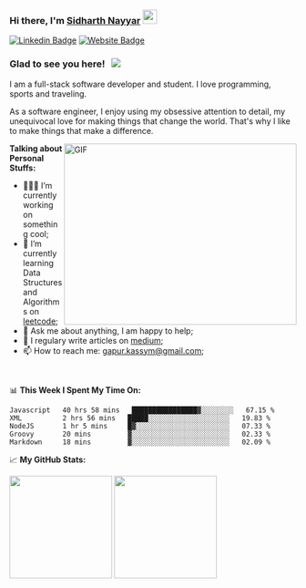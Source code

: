 ### Hi there, I'm <a href="http://itissid.com/" target="_blank">Sidharth Nayyar</a> <img src="https://media.giphy.com/media/hvRJCLFzcasrR4ia7z/giphy.gif" width="25px">

[![Linkedin Badge](https://img.shields.io/badge/-LinkedIn-0e76a8?style=flat-square&logo=Linkedin&logoColor=white)](https://linkedin.com/in/sidharth-nayyar-a13515171)
[![Website Badge](https://img.shields.io/badge/Website-3b5998?style=flat-square&logo=google-chrome&logoColor=white)](http://itissid.com/)


### Glad to see you here! &nbsp; ![](https://visitor-badge.glitch.me/badge?page_id=snayyar00.snayyar00)

I am a full-stack software developer and student. I love programming, sports and traveling.

As a software engineer, I enjoy using my obsessive attention to detail, my unequivocal love for making things that change the world. That's why I like to make things that make a difference.

<img align="right" alt="GIF" src="https://github.com/Gapur/Gapur/blob/master/coding.gif?raw=true" width="408" height="318" />
  

**Talking about Personal Stuffs:**

- 👨🏻‍💻 I’m currently working on something cool;
- 🚀 I’m currently learning Data Structures and Algorithms on [leetcode](https://leetcode.com/GKassym);
- 💬 Ask me about anything, I am happy to help;
- 📝 I regulary write articles on [medium](https://gapur-kassym.medium.com);
- 📫 How to reach me: gapur.kassym@gmail.com;

</br>

📊 **This Week I Spent My Time On:**
<!--START_SECTION:waka-->
```text
Javascript   40 hrs 58 mins   ████████████████▓░░░░░░░░   67.15 % 
XML          2 hrs 56 mins   █████░░░░░░░░░░░░░░░░░░░░   19.83 % 
NodeJS       1 hr 5 mins     █▓░░░░░░░░░░░░░░░░░░░░░░░   07.33 % 
Groovy       20 mins         ▓░░░░░░░░░░░░░░░░░░░░░░░░   02.33 % 
Markdown     18 mins         ▓░░░░░░░░░░░░░░░░░░░░░░░░   02.09 % 
```
<!--END_SECTION:waka-->


📈 **My GitHub Stats:**

<p>
  <img height="180em" src="https://github-readme-stats.vercel.app/api?username=snayyar00&show_icons=true&hide_border=true&&count_private=true&include_all_commits=true" />
  <img height="180em" src="https://github-readme-stats.vercel.app/api/top-langs/?username=snayyar00&exclude_repo=KNN-Image-Classification&show_icons=true&hide_border=true&layout=compact&langs_count=8"/>
</p>
